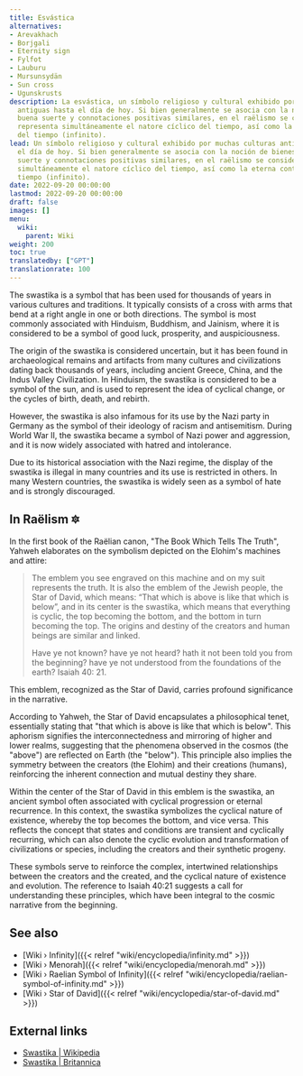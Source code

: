 ```yaml
---
title: Esvástica
alternatives:
- Arevakhach
- Borjgali
- Eternity sign
- Fylfot
- Lauburu
- Mursunsydän
- Sun cross
- Ugunskrusts
description: La esvástica, un símbolo religioso y cultural exhibido por muchas culturas
  antiguas hasta el día de hoy. Si bien generalmente se asocia con la noción de bienestar,
  buena suerte y connotaciones positivas similares, en el raëlismo se considera que
  representa simultáneamente el natore cíclico del tiempo, así como la eterna continuidad
  del tiempo (infinito).
lead: Un símbolo religioso y cultural exhibido por muchas culturas antiguas hasta
  el día de hoy. Si bien generalmente se asocia con la noción de bienestar, buena
  suerte y connotaciones positivas similares, en el raëlismo se considera que representa
  simultáneamente el natore cíclico del tiempo, así como la eterna continuidad del
  tiempo (infinito).
date: 2022-09-20 00:00:00
lastmod: 2022-09-20 00:00:00
draft: false
images: []
menu:
  wiki:
    parent: Wiki
weight: 200
toc: true
translatedby: ["GPT"]
translationrate: 100
---
```


The swastika is a symbol that has been used for thousands of years in various cultures and traditions. It typically consists of a cross with arms that bend at a right angle in one or both directions. The symbol is most commonly associated with Hinduism, Buddhism, and Jainism, where it is considered to be a symbol of good luck, prosperity, and auspiciousness.

The origin of the swastika is considered uncertain, but it has been found in archaeological remains and artifacts from many cultures and civilizations dating back thousands of years, including ancient Greece, China, and the Indus Valley Civilization. In Hinduism, the swastika is considered to be a symbol of the sun, and is used to represent the idea of cyclical change, or the cycles of birth, death, and rebirth.

However, the swastika is also infamous for its use by the Nazi party in Germany as the symbol of their ideology of racism and antisemitism. During World War II, the swastika became a symbol of Nazi power and aggression, and it is now widely associated with hatred and intolerance.

Due to its historical association with the Nazi regime, the display of the swastika is illegal in many countries and its use is restricted in others. In many Western countries, the swastika is widely seen as a symbol of hate and is strongly discouraged.

## In Raëlism 🔯

In the first book of the Raëlian canon, "The Book Which Tells The Truth", Yahweh elaborates on the symbolism depicted on the Elohim's machines and attire:

> The emblem you see engraved on this machine and on my suit represents the truth. It is also the emblem of the Jewish people, the Star of David, which means: “That which is above is like that which is below”, and in its center is the swastika, which means that everything is cyclic, the top becoming the bottom, and the bottom in turn becoming the top. The origins and destiny of the creators and human beings are similar and linked.
>
> Have ye not known? have ye not heard? hath it not been told you from the beginning? have ye not understood from the foundations of the earth? Isaiah 40: 21.

This emblem, recognized as the Star of David, carries profound significance in the narrative.

According to Yahweh, the Star of David encapsulates a philosophical tenet, essentially stating that "that which is above is like that which is below". This aphorism signifies the interconnectedness and mirroring of higher and lower realms, suggesting that the phenomena observed in the cosmos (the "above") are reflected on Earth (the "below"). This principle also implies the symmetry between the creators (the Elohim) and their creations (humans), reinforcing the inherent connection and mutual destiny they share.

Within the center of the Star of David in this emblem is the swastika, an ancient symbol often associated with cyclical progression or eternal recurrence. In this context, the swastika symbolizes the cyclical nature of existence, whereby the top becomes the bottom, and vice versa. This reflects the concept that states and conditions are transient and cyclically recurring, which can also denote the cyclic evolution and transformation of civilizations or species, including the creators and their synthetic progeny.

These symbols serve to reinforce the complex, intertwined relationships between the creators and the created, and the cyclical nature of existence and evolution. The reference to Isaiah 40:21 suggests a call for understanding these principles, which have been integral to the cosmic narrative from the beginning.

## See also

- [Wiki › Infinity]({{< relref "wiki/encyclopedia/infinity.md" >}})
- [Wiki › Menorah]({{< relref "wiki/encyclopedia/menorah.md" >}})
- [Wiki › Raelian Symbol of Infinity]({{< relref "wiki/encyclopedia/raelian-symbol-of-infinity.md" >}})
- [Wiki › Star of David]({{< relref "wiki/encyclopedia/star-of-david.md" >}})

## External links

- [Swastika | Wikipedia](https://en.wikipedia.org/wiki/Swastika)
- [Swastika | Britannica](https://www.britannica.com/topic/swastika)
